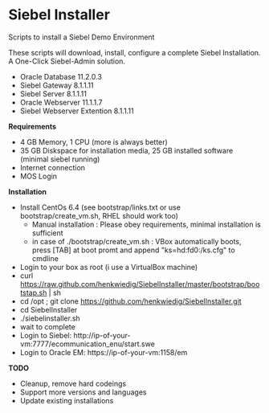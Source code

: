 Siebel Installer
================

Scripts to install a Siebel Demo Environment

These scripts will download, install, configure a complete Siebel Installation.
A One-Click Siebel-Admin solution.

* Oracle Database 11.2.0.3
* Siebel Gateway 8.1.1.11
* Siebel Server 8.1.1.11
* Oracle Webserver 11.1.1.7
* Siebel Webserver Extention 8.1.1.11

**Requirements**

* 4 GB Memory, 1 CPU (more is always better)
* 35 GB Diskspace for installation media, 25 GB installed software (minimal siebel running)
* Internet connection
* MOS Login

**Installation**

* Install CentOs 6.4 (see bootstrap/links.txt or use bootstrap/create_vm.sh, RHEL should work too)
    * Manual installation : 
      Please obey requirements, minimal installation is sufficient
    * in case of ./bootstrap/create_vm.sh : 
      VBox automatically boots, press [TAB] at boot promt and append "ks=hd:fd0:/ks.cfg" to cmdline
* Login to your box as root (i use a VirtualBox machine)
* curl https://raw.github.com/henkwiedig/SiebelInstaller/master/bootstrap/bootstap.sh | sh
* cd /opt ; git clone https://github.com/henkwiedig/SiebelInstaller.git
* cd SiebelInstaller
* ./siebelinstaller.sh
* wait to complete
* Login to Siebel: http://ip-of-your-vm:7777/ecommunication_enu/start.swe
* Login to Oracle EM: https://ip-of-your-vm:1158/em

**TODO**

* Cleanup, remove hard codeings
* Support more versions and languages
* Update existing installations

